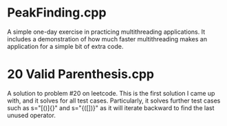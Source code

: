 # PeakFinding.cpp
A simple one-day exercise in practicing multithreading applications. It includes a demonstration of how much faster multithreading makes an application for a simple bit of extra code.

# 20 Valid Parenthesis.cpp
A solution to problem #20 on leetcode. This is the first solution I came up with, and it solves for all test cases. Particularly, it solves further test cases such as s="[()]{}" and s="{([])}" as it will iterate backward to find the last unused operator.
